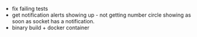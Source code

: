 - fix failing tests
- get notification alerts showing up - not getting number circle showing as soon as socket has a notification.
- binary build + docker container
